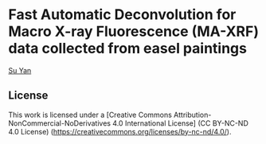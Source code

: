 # Fast Automatic Deconvolution for Macro X-ray Fluorescence (MA-XRF) data collected from easel paintings

[Su Yan](s.yan18@imperial.ac.uk)

## License

This work is licensed under a [Creative Commons Attribution-NonCommercial-NoDerivatives 4.0 International License] (CC BY-NC-ND 4.0 License) (https://creativecommons.org/licenses/by-nc-nd/4.0/).
